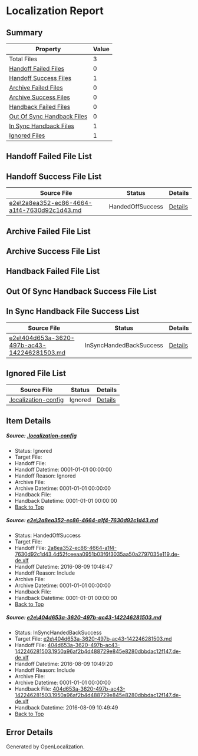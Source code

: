 # <a name='report-top'></a> Localization Report

## Summary
 Property | Value 
 -------- | ----- 
 Total Files | 3
[ Handoff Failed Files ](#handoff-failed-list)| 0
[ Handoff Success Files ](#handoff-success-list)| 1
[ Archive Failed Files ](#archive-failed-list)| 0
[ Archive Success Files ](#archive-success-list)| 0
[ Handback Failed Files ](#handback-failed-list)| 0
[ Out Of Sync Handback Files ](#outofsync-handback-success-list)| 0
[ In Sync Handback Files ](#insync-handback-success-list)| 1
[ Ignored Files ](#ignored-list)| 1

## <a name='handoff-failed-list'></a> Handoff Failed File List

## <a name='handoff-success-list'></a> Handoff Success File List
 Source File | Status | Details 
 ----------- | ------ | ------- 
 [e2e\2a8ea352-ec86-4664-a1f4-7630d92c1d43.md](https://github.com/OpenLocalizationTestOrg/oltest/blob/c37f7d85cdfa77b41d00ae0ed549d181bb18958e/e2e/2a8ea352-ec86-4664-a1f4-7630d92c1d43.md) | HandedOffSuccess | [Details](#ebb5fa552373586ca683ad2656cd492edb1bc7351)

## <a name='archive-failed-list'></a> Archive Failed File List

## <a name='archive-success-list'></a> Archive Success File List

## <a name='handback-failed-list'></a> Handback Failed File List

## <a name='outofsync-handback-success-list'></a> Out Of Sync Handback Success File List

## <a name='insync-handback-success-list'></a> In Sync Handback File Success List
 Source File | Status | Details 
 ----------- | ------ | ------- 
 [e2e\404d653a-3620-497b-ac43-142246281503.md](https://github.com/OpenLocalizationTestOrg/oltest/blob/3f030faa9009dada3c603fdd21b49039287d7600/e2e/404d653a-3620-497b-ac43-142246281503.md) | InSyncHandedBackSuccess | [Details](#a2445e5e47df65f2835a9af26b3a7bb4451b41ea2)

## <a name='ignored-list'></a> Ignored File List
 Source File | Status | Details 
 ----------- | ------ | ------- 
 [.localization-config](https://github.com/OpenLocalizationTestOrg/oltest/blob/3f030faa9009dada3c603fdd21b49039287d7600/.localization-config) | Ignored | [Details](#3d4f252ac210baf56311d7e97dcc2db10974dbd20)

## Item Details
##### <a name='3d4f252ac210baf56311d7e97dcc2db10974dbd20'></a> Source: [.localization-config](https://github.com/OpenLocalizationTestOrg/oltest/blob/3f030faa9009dada3c603fdd21b49039287d7600/.localization-config)
* Status: Ignored
* Target File: 
* Handoff File: 
* Handoff Datetime: 0001-01-01 00:00:00
* Handoff Reason: Ignored
* Archive File: 
* Archive Datetime: 0001-01-01 00:00:00
* Handback File: 
* Handback Datetime: 0001-01-01 00:00:00
* [Back to Top](#report-top)

##### <a name='ebb5fa552373586ca683ad2656cd492edb1bc7351'></a> Source: [e2e\2a8ea352-ec86-4664-a1f4-7630d92c1d43.md](https://github.com/OpenLocalizationTestOrg/oltest/blob/c37f7d85cdfa77b41d00ae0ed549d181bb18958e/e2e/2a8ea352-ec86-4664-a1f4-7630d92c1d43.md)
* Status: HandedOffSuccess
* Target File: 
* Handoff File: [2a8ea352-ec86-4664-a1f4-7630d92c1d43.4d52fceeaa0951b03f6f3035aa50a2797035e119.de-de.xlf](https://github.com/OpenLocalizationTestOrg/olhandoff-e2e/blob/46a797ce62a92e6e979050d7dec08d5223482fb8/ol-handoff/OpenLocalizationTestOrg/ol-test-dede/ci/ht/2a8ea352-ec86-4664-a1f4-7630d92c1d43.4d52fceeaa0951b03f6f3035aa50a2797035e119.de-de.xlf)
* Handoff Datetime: 2016-08-09 10:48:47
* Handoff Reason: Include
* Archive File: 
* Archive Datetime: 0001-01-01 00:00:00
* Handback File: 
* Handback Datetime: 0001-01-01 00:00:00
* [Back to Top](#report-top)

##### <a name='a2445e5e47df65f2835a9af26b3a7bb4451b41ea2'></a> Source: [e2e\404d653a-3620-497b-ac43-142246281503.md](https://github.com/OpenLocalizationTestOrg/oltest/blob/3f030faa9009dada3c603fdd21b49039287d7600/e2e/404d653a-3620-497b-ac43-142246281503.md)
* Status: InSyncHandedBackSuccess
* Target File: [e2e\404d653a-3620-497b-ac43-142246281503.md](https://github.com/OpenLocalizationTestOrg/ol-test-dede/blob/3ab61e92cdf961bc2855b482db5b9eb45b60f2e7/e2e/404d653a-3620-497b-ac43-142246281503.md)
* Handoff File: [404d653a-3620-497b-ac43-142246281503.1950a96af2b4d488729e845e8280dbbdac12f147.de-de.xlf](https://github.com/OpenLocalizationTestOrg/olhandoff-e2e/blob/28dc3e69b9fc70aaab173dfdbcbe31c519f0b29a/ol-handoff/OpenLocalizationTestOrg/ol-test-dede/ci/ht/404d653a-3620-497b-ac43-142246281503.1950a96af2b4d488729e845e8280dbbdac12f147.de-de.xlf)
* Handoff Datetime: 2016-08-09 10:49:20
* Handoff Reason: Include
* Archive File: 
* Archive Datetime: 0001-01-01 00:00:00
* Handback File: [404d653a-3620-497b-ac43-142246281503.1950a96af2b4d488729e845e8280dbbdac12f147.de-de.xlf](https://github.com/OpenLocalizationTestOrg/olhandback-e2e/blob/e4fd3c04c2a3986e1aa30fd7afc27f521753a18f/ol-handback/OpenLocalizationTestOrg/ol-test-dede/ci/ht/404d653a-3620-497b-ac43-142246281503.1950a96af2b4d488729e845e8280dbbdac12f147.de-de.xlf)
* Handback Datetime: 2016-08-09 10:49:49
* [Back to Top](#report-top)


## Error Details

Generated by OpenLocalization.

